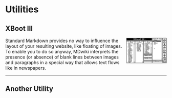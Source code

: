 Utilities
===========
XBoot III
--------
<img src="images/XBoot/XbootIII.png" width=25% align=right>
Standard Markdown provides no way to influence the layout of your resulting website, like floating of images. To enable you to do so anyway, MDwiki interprets the presence (or absence) of blank lines between images and paragraphs in a special way that allows text flows like in newspapers.

 
- - - -

Another Utility
--------
